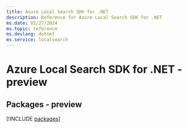 ```yaml
---
title: Azure Local Search SDK for .NET
description: Reference for Azure Local Search SDK for .NET
ms.date: 02/27/2024
ms.topic: reference
ms.devlang: dotnet
ms.service: localsearch
---
```

# Azure Local Search SDK for .NET - preview
## Packages - preview
[!INCLUDE [packages](local-search-index.md)]